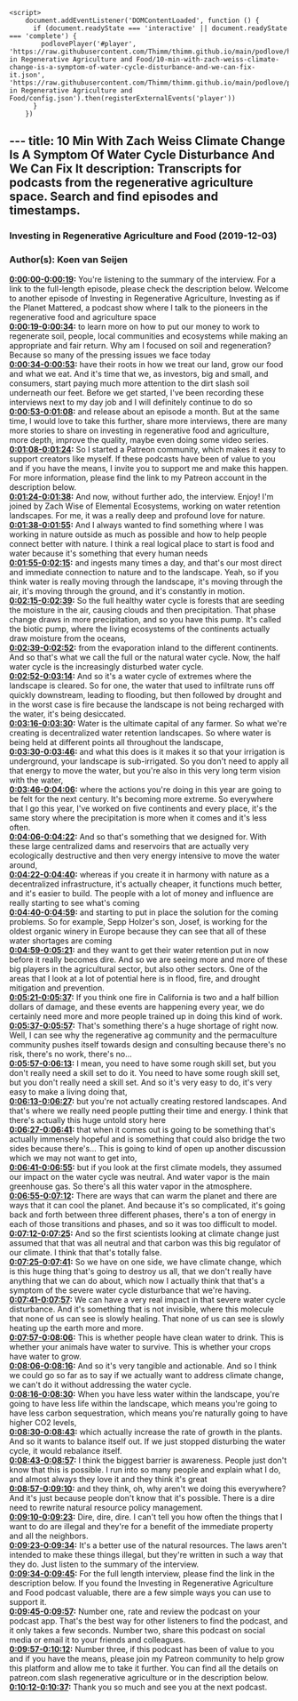 <script src="https://cdn.podlove.org/web-player/embed.js"></script>
    <script>
        document.addEventListener('DOMContentLoaded', function () {
          if (document.readyState === 'interactive' || document.readyState === 'complete') {
            podlovePlayer('#player', 'https://raw.githubusercontent.com/Thimm/thimm.github.io/main/podlove/https://raw.githubusercontent.com/Thimm/thimm.github.io/main/podlove/podlove/Investing in Regenerative Agriculture and Food/10-min-with-zach-weiss-climate-change-is-a-symptom-of-water-cycle-disturbance-and-we-can-fix-it.json', 'https://raw.githubusercontent.com/Thimm/thimm.github.io/main/podlove/podlove/Investing in Regenerative Agriculture and Food/config.json').then(registerExternalEvents('player'))
          }
        })
  </script>---
title: 10 Min With Zach Weiss Climate Change Is A Symptom Of Water Cycle Disturbance And We Can Fix It
description: Transcripts for podcasts from the regenerative agriculture space. Search and find episodes and timestamps.
---

### Investing in Regenerative Agriculture and Food  (2019-12-03)  
### Author(s): Koen van Seijen  

**[0:00:00-0:00:19](https://investinginregenerativeagriculture.com/2019/02/03/zach-weiss/#t=0:00:00):**  You're listening to the summary of the interview. For a link to the full-length episode, please check the description below.  Welcome to another episode of Investing in Regenerative Agriculture, Investing as if the Planet Mattered,  a podcast show where I talk to the pioneers in the regenerative food and agriculture space  
**[0:00:19-0:00:34](https://investinginregenerativeagriculture.com/2019/02/03/zach-weiss/#t=0:00:19):**  to learn more on how to put our money to work to regenerate soil, people, local communities and ecosystems  while making an appropriate and fair return.  Why am I focused on soil and regeneration? Because so many of the pressing issues we face today  
**[0:00:34-0:00:53](https://investinginregenerativeagriculture.com/2019/02/03/zach-weiss/#t=0:00:34):**  have their roots in how we treat our land, grow our food and what we eat.  And it's time that we, as investors, big and small, and consumers, start paying much more attention to the dirt slash soil underneath our feet.  Before we get started, I've been recording these interviews next to my day job and I will definitely continue to do so  
**[0:00:53-0:01:08](https://investinginregenerativeagriculture.com/2019/02/03/zach-weiss/#t=0:00:53):**  and release about an episode a month. But at the same time, I would love to take this further,  share more interviews, there are many more stories to share on investing in regenerative food and agriculture,  more depth, improve the quality, maybe even doing some video series.  
**[0:01:08-0:01:24](https://investinginregenerativeagriculture.com/2019/02/03/zach-weiss/#t=0:01:08):**  So I started a Patreon community, which makes it easy to support creators like myself.  If these podcasts have been of value to you and if you have the means, I invite you to support me and make this happen.  For more information, please find the link to my Patreon account in the description below.  
**[0:01:24-0:01:38](https://investinginregenerativeagriculture.com/2019/02/03/zach-weiss/#t=0:01:24):**  And now, without further ado, the interview. Enjoy!  I'm joined by Zach Wise of Elemental Ecosystems, working on water retention landscapes.  For me, it was a really deep and profound love for nature.  
**[0:01:38-0:01:55](https://investinginregenerativeagriculture.com/2019/02/03/zach-weiss/#t=0:01:38):**  And I always wanted to find something where I was working in nature outside as much as possible  and how to help people connect better with nature.  I think a real logical place to start is food and water because it's something that every human needs  
**[0:01:55-0:02:15](https://investinginregenerativeagriculture.com/2019/02/03/zach-weiss/#t=0:01:55):**  and ingests many times a day, and that's our most direct and immediate connection to nature and to the landscape.  Yeah, so if you think water is really moving through the landscape, it's moving through the air,  it's moving through the ground, and it's constantly in motion.  
**[0:02:15-0:02:39](https://investinginregenerativeagriculture.com/2019/02/03/zach-weiss/#t=0:02:15):**  So the full healthy water cycle is forests that are seeding the moisture in the air, causing clouds and then precipitation.  That phase change draws in more precipitation, and so you have this pump.  It's called the biotic pump, where the living ecosystems of the continents actually draw moisture from the oceans,  
**[0:02:39-0:02:52](https://investinginregenerativeagriculture.com/2019/02/03/zach-weiss/#t=0:02:39):**  from the evaporation inland to the different continents.  And so that's what we call the full or the natural water cycle.  Now, the half water cycle is the increasingly disturbed water cycle.  
**[0:02:52-0:03:14](https://investinginregenerativeagriculture.com/2019/02/03/zach-weiss/#t=0:02:52):**  And so it's a water cycle of extremes where the landscape is cleared.  So for one, the water that used to infiltrate runs off quickly downstream, leading to flooding,  but then followed by drought and in the worst case is fire because the landscape is not being recharged with the water, it's being desiccated.  
**[0:03:16-0:03:30](https://investinginregenerativeagriculture.com/2019/02/03/zach-weiss/#t=0:03:16):**  Water is the ultimate capital of any farmer.  So what we're creating is decentralized water retention landscapes.  So where water is being held at different points all throughout the landscape,  
**[0:03:30-0:03:46](https://investinginregenerativeagriculture.com/2019/02/03/zach-weiss/#t=0:03:30):**  and what this does is it makes it so that your irrigation is underground, your landscape is sub-irrigated.  So you don't need to apply all that energy to move the water,  but you're also in this very long term vision with the water,  
**[0:03:46-0:04:06](https://investinginregenerativeagriculture.com/2019/02/03/zach-weiss/#t=0:03:46):**  where the actions you're doing in this year are going to be felt for the next century.  It's becoming more extreme. So everywhere that I go this year, I've worked on five continents and every place,  it's the same story where the precipitation is more when it comes and it's less often.  
**[0:04:06-0:04:22](https://investinginregenerativeagriculture.com/2019/02/03/zach-weiss/#t=0:04:06):**  And so that's something that we designed for.  With these large centralized dams and reservoirs that are actually very ecologically destructive  and then very energy intensive to move the water around,  
**[0:04:22-0:04:40](https://investinginregenerativeagriculture.com/2019/02/03/zach-weiss/#t=0:04:22):**  whereas if you create it in harmony with nature as a decentralized infrastructure,  it's actually cheaper, it functions much better, and it's easier to build.  The people with a lot of money and influence are really starting to see what's coming  
**[0:04:40-0:04:59](https://investinginregenerativeagriculture.com/2019/02/03/zach-weiss/#t=0:04:40):**  and starting to put in place the solution for the coming problems.  So for example, Sepp Holzer's son, Josef, is working for the oldest organic winery in Europe  because they can see that all of these water shortages are coming  
**[0:04:59-0:05:21](https://investinginregenerativeagriculture.com/2019/02/03/zach-weiss/#t=0:04:59):**  and they want to get their water retention put in now before it really becomes dire.  And so we are seeing more and more of these big players in the agricultural sector, but also other sectors.  One of the areas that I look at a lot of potential here is in flood, fire, and drought mitigation and prevention.  
**[0:05:21-0:05:37](https://investinginregenerativeagriculture.com/2019/02/03/zach-weiss/#t=0:05:21):**  If you think one fire in California is two and a half billion dollars of damage,  and these events are happening every year,  we do certainly need more and more people trained up in doing this kind of work.  
**[0:05:37-0:05:57](https://investinginregenerativeagriculture.com/2019/02/03/zach-weiss/#t=0:05:37):**  That's something there's a huge shortage of right now.  Well, I can see why the regenerative ag community and the permaculture community pushes itself towards design and consulting  because there's no risk, there's no work, there's no...  
**[0:05:57-0:06:13](https://investinginregenerativeagriculture.com/2019/02/03/zach-weiss/#t=0:05:57):**  I mean, you need to have some rough skill set, but you don't really need a skill set to do it.  You need to have some rough skill set, but you don't really need a skill set.  And so it's very easy to do, it's very easy to make a living doing that,  
**[0:06:13-0:06:27](https://investinginregenerativeagriculture.com/2019/02/03/zach-weiss/#t=0:06:13):**  but you're not actually creating restored landscapes.  And that's where we really need people putting their time and energy.  I think that there's actually this huge untold story here  
**[0:06:27-0:06:41](https://investinginregenerativeagriculture.com/2019/02/03/zach-weiss/#t=0:06:27):**  that when it comes out is going to be something that's actually immensely hopeful  and is something that could also bridge the two sides because there's...  This is going to kind of open up another discussion which we may not want to get into,  
**[0:06:41-0:06:55](https://investinginregenerativeagriculture.com/2019/02/03/zach-weiss/#t=0:06:41):**  but if you look at the first climate models, they assumed our impact on the water cycle was neutral.  And water vapor is the main greenhouse gas.  So there's all this water vapor in the atmosphere.  
**[0:06:55-0:07:12](https://investinginregenerativeagriculture.com/2019/02/03/zach-weiss/#t=0:06:55):**  There are ways that can warm the planet and there are ways that it can cool the planet.  And because it's so complicated, it's going back and forth between three different phases,  there's a ton of energy in each of those transitions and phases, and so it was too difficult to model.  
**[0:07:12-0:07:25](https://investinginregenerativeagriculture.com/2019/02/03/zach-weiss/#t=0:07:12):**  And so the first scientists looking at climate change just assumed that that was all neutral  and that carbon was this big regulator of our climate.  I think that that's totally false.  
**[0:07:25-0:07:41](https://investinginregenerativeagriculture.com/2019/02/03/zach-weiss/#t=0:07:25):**  So we have on one side, we have climate change, which is this huge thing that's going to destroy us all,  that we don't really have anything that we can do about,  which now I actually think that that's a symptom of the severe water cycle disturbance that we're having.  
**[0:07:41-0:07:57](https://investinginregenerativeagriculture.com/2019/02/03/zach-weiss/#t=0:07:41):**  We can have a very real impact in that severe water cycle disturbance.  And it's something that is not invisible, where this molecule that none of us can see is slowly healing.  That none of us can see is slowly heating up the earth more and more.  
**[0:07:57-0:08:06](https://investinginregenerativeagriculture.com/2019/02/03/zach-weiss/#t=0:07:57):**  This is whether people have clean water to drink.  This is whether your animals have water to survive.  This is whether your crops have water to grow.  
**[0:08:06-0:08:16](https://investinginregenerativeagriculture.com/2019/02/03/zach-weiss/#t=0:08:06):**  And so it's very tangible and actionable.  And so I think we could go so far as to say if we actually want to address climate change,  we can't do it without addressing the water cycle.  
**[0:08:16-0:08:30](https://investinginregenerativeagriculture.com/2019/02/03/zach-weiss/#t=0:08:16):**  When you have less water within the landscape, you're going to have less life within the landscape,  which means you're going to have less carbon sequestration,  which means you're naturally going to have higher CO2 levels,  
**[0:08:30-0:08:43](https://investinginregenerativeagriculture.com/2019/02/03/zach-weiss/#t=0:08:30):**  which actually increase the rate of growth in the plants.  And so it wants to balance itself out.  If we just stopped disturbing the water cycle, it would rebalance itself.  
**[0:08:43-0:08:57](https://investinginregenerativeagriculture.com/2019/02/03/zach-weiss/#t=0:08:43):**  I think the biggest barrier is awareness.  People just don't know that this is possible.  I run into so many people and explain what I do, and almost always they love it and they think it's great  
**[0:08:57-0:09:10](https://investinginregenerativeagriculture.com/2019/02/03/zach-weiss/#t=0:08:57):**  and they think, oh, why aren't we doing this everywhere?  And it's just because people don't know that it's possible.  There is a dire need to rewrite natural resource policy management.  
**[0:09:10-0:09:23](https://investinginregenerativeagriculture.com/2019/02/03/zach-weiss/#t=0:09:10):**  Dire, dire, dire.  I can't tell you how often the things that I want to do are illegal  and they're for a benefit of the immediate property and all the neighbors.  
**[0:09:23-0:09:34](https://investinginregenerativeagriculture.com/2019/02/03/zach-weiss/#t=0:09:23):**  It's a better use of the natural resources.  The laws aren't intended to make these things illegal, but they're written in such a way that they do.  Just listen to the summary of the interview.  
**[0:09:34-0:09:45](https://investinginregenerativeagriculture.com/2019/02/03/zach-weiss/#t=0:09:34):**  For the full length interview, please find the link in the description below.  If you found the Investing in Regenerative Agriculture and Food podcast valuable,  there are a few simple ways you can use to support it.  
**[0:09:45-0:09:57](https://investinginregenerativeagriculture.com/2019/02/03/zach-weiss/#t=0:09:45):**  Number one, rate and review the podcast on your podcast app.  That's the best way for other listeners to find the podcast, and it only takes a few seconds.  Number two, share this podcast on social media or email it to your friends and colleagues.  
**[0:09:57-0:10:12](https://investinginregenerativeagriculture.com/2019/02/03/zach-weiss/#t=0:09:57):**  Number three, if this podcast has been of value to you and if you have the means,  please join my Patreon community to help grow this platform and allow me to take it further.  You can find all the details on patreon.com slash regenerative agriculture or in the description below.  
**[0:10:12-0:10:37](https://investinginregenerativeagriculture.com/2019/02/03/zach-weiss/#t=0:10:12):**  Thank you so much and see you at the next podcast.  
